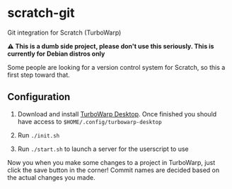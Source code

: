 # scratch-git
Git integration for Scratch (TurboWarp)

**⚠️ This is a dumb side project, please don't use this seriously. This is currently for Debian distros only**

Some people are looking for a version control system for Scratch, so this a first step toward that.

## Configuration

1. Download and install [TurboWarp Desktop](https://desktop.turbowarp.org/). Once finished you should have access to `$HOME/.config/turbowarp-desktop`

2. Run `./init.sh`

3. Run `./start.sh` to launch a server for the userscript to use

Now you when you make some changes to a project in TurboWarp, just click the save button in the corner! Commit names are decided based on the actual changes you made.
